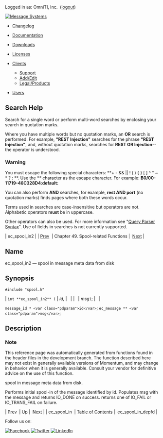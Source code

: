 Logged in as: OmniTI, Inc.  ([logout](https://support.messagesystems.com/logout.php))

[![Message Systems](https://support.messagesystems.com/images/ms-white205.png)](https://support.messagesystems.com/start.php) 

*   [Changelog](https://support.messagesystems.com/start.php?show=changelog)
*   [Documentation](https://support.messagesystems.com/docs/)
*   [Downloads](https://support.messagesystems.com/start.php)

*   [Licenses](https://support.messagesystems.com/license_summary.php)
*   <a href="">Clients</a>
    *   [Support](https://support.messagesystems.com/cs.php)
    *   [Add/Edit](https://support.messagesystems.com/edit_client.php)
    *   [Legal/Products](https://support.messagesystems.com/edit_products.php)
*   [Users](https://support.messagesystems.com/edit_customer.php)

## Search Help

Search for a single word or perform multi-word searches by enclosing your search in quotation marks.

Where you have multiple words but no quotation marks, an **OR** search is performed. For example, **"REST Injection"** searches for the phrase **"REST Injection"**, and, without quotation marks, searches for **REST OR Injection**--the operator is understood.

### Warning

You must escape the following special characters: **+ - && || ! ( ) { } [ ] ^ " ~ * ? : \**. Use the **\** character as the escape character. For example: **B0/00-11719-46C328D4\:default\:**

You can also perform **AND** searches, for example, **rest AND port** (no quotation marks) finds pages where both these words occur.

Terms used in searches are case-insensitive but operators are not. Alphabetic operators **must** be in uppercase.

Other operators can also be used. For more information see "[Query Parser Syntax](https://lucene.apache.org/core/old_versioned_docs/versions/3_0_0/queryparsersyntax.html)". Use of fields in searches is not currently supported.

| ec_spool_in2 |
| [Prev](apis.ec_spool_in.php)  | Chapter 49. Spool-related Functions |  [Next](apis.ec_spool_in_depfd.php) |

<a name="apis.ec_spool_in2"></a>
## Name

ec_spool_in2 — spool in message meta data from disk

## Synopsis

`#include "spool.h"`

| `int **ec_spool_in2** (` | <var class="pdparam">id</var>, |   |
|   | <var class="pdparam">msg</var>`)`; |   |

`message_id * <var class="pdparam">id</var>`;
`ec_message ** <var class="pdparam">msg</var>`;<a name="idp35057184"></a>
## Description

### Note

This reference page was automatically generated from functions found in the header files in the development branch. The function described here may not exist in generally available versions of Momentum, and may change in behavior when it is generally available. Consult your vendor for definitive advice on the use of this function.

spool in message meta data from disk.

Performs initial spool-in of the message identified by id. Populates msg with the message and returns IO_DONE on success. returns one of IO_FAIL or IO_TRANS_FAIL on failure.

| [Prev](apis.ec_spool_in.php)  | [Up](spool.php) |  [Next](apis.ec_spool_in_depfd.php) |
| ec_spool_in  | [Table of Contents](index.php) |  ec_spool_in_depfd |

Follow us on:

[![Facebook](https://support.messagesystems.com/images/icon-facebook.png)](http://www.facebook.com/messagesystems) [![Twitter](https://support.messagesystems.com/images/icon-twitter.png)](http://twitter.com/#!/MessageSystems) [![LinkedIn](https://support.messagesystems.com/images/icon-linkedin.png)](http://www.linkedin.com/company/message-systems)